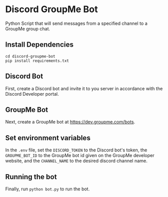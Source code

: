 # Discord GroupMe Bot

Python Script that will send messages from a specified channel to a GroupMe group chat.

## Install Dependencies

```
cd discord-groupme-bot
pip install requirements.txt
```

## Discord Bot

First, create a Discord bot and invite it to you server in accordance with the Discord Developer portal.

## GroupMe Bot

Next, create a GroupMe bot at https://dev.groupme.com/bots.

## Set environment variables

In the `.env` file, set the `DISCORD_TOKEN` to the Discord bot's token, the `GROUPME_BOT_ID` to the GroupMe bot id given on the GroupMe developer website, and the `CHANNEL_NAME` to the desired discord channel name.

## Running the bot
Finally, run `python bot.py` to run the bot.
